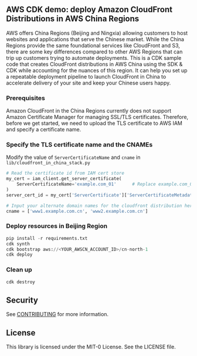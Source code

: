 ## AWS CDK demo: deploy Amazon CloudFront Distributions in AWS China Regions

AWS offers China Regions (Beijing and Ningxia) allowing customers to host websites and applications that serve the Chinese market. While the China Regions provide the same foundational services like CloudFront and S3, there are some key differences compared to other AWS Regions that can trip up customers trying to automate deployments. This is a CDK sample code that creates CloudFront distributions in AWS China using the SDK & CDK while accounting for the nuances of this region. It can help you set up a repeatable deployment pipeline to launch CloudFront in China to accelerate delivery of your site and keep your Chinese users happy.

### Prerequisites

Amazon CloudFront in the China Regions currently does not support Amazon Certificate Manager for managing SSL/TLS certificates. Therefore, before we get started, we need to upload the TLS certificate to AWS IAM and specify a certificate name.

### Specify the TLS certificate name and the CNAMEs

Modify the value of `ServerCertificateName` and `cname` in `lib/cloudfront_in_china_stack.py`

```python
# Read the certificate id from IAM cert store
my_cert = iam_client.get_server_certificate(
    ServerCertificateName='example.com_01'      # Replace example.com_01 with your certificate name.
)
server_cert_id = my_cert['ServerCertificate']['ServerCertificateMetadata']['ServerCertificateId']

# Input your alternate domain names for the cloudfront distribution here
cname = ['www1.example.com.cn', 'www2.example.com.cn']
```

### Deploy resources in Beijing Region

```python
pip install -r requirements.txt
cdk synth
cdk bootstrap aws://<YOUR_AWSCN_ACCOUNT_ID>/cn-north-1
cdk deploy
```

### Clean up

```python
cdk destroy
```

## Security

See [CONTRIBUTING](CONTRIBUTING.md#security-issue-notifications) for more information.

## License

This library is licensed under the MIT-0 License. See the LICENSE file.

